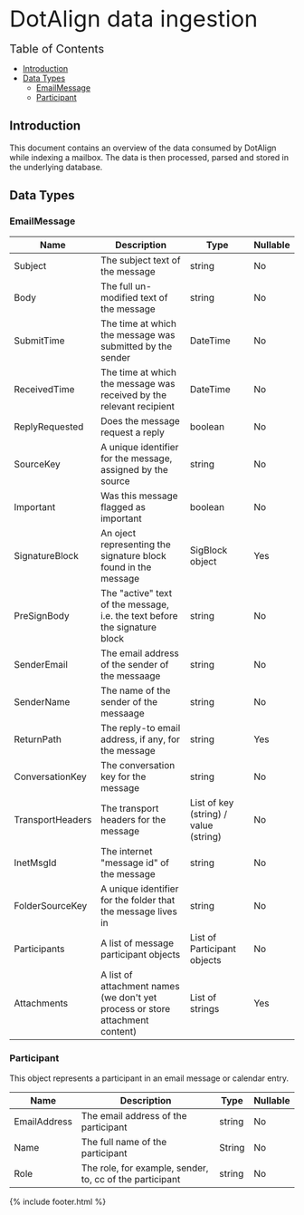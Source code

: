 <div style="font-size: 40px">DotAlign data ingestion</div>

<br />

<div style="font-size: 20px">Table of Contents</div>

<!-- TOC -->

- [Introduction](#introduction)
- [Data Types](#data-types)
    - [EmailMessage](#emailmessage)
    - [Participant](#participant)

<!-- /TOC -->

## Introduction
This document contains an overview of the data consumed by DotAlign while indexing
a mailbox. The data is then processed, parsed and stored in the underlying database.  

## Data Types

### EmailMessage 

| Name | Description | Type | Nullable | 
|--|--|--|--|
| Subject | The subject text of the message | string | No |
| Body | The full un-modified text of the message | string | No |
| SubmitTime | The time at which the message was submitted by the sender | DateTime | No |
| ReceivedTime | The time at which the message was received by the relevant recipient | DateTime | No |
| ReplyRequested | Does the message request a reply | boolean | No |
| SourceKey | A unique identifier for the message, assigned by the source | string | No |
| Important | Was this message flagged as important | boolean | No |
| SignatureBlock | An oject representing the signature block found in the message | SigBlock object | Yes |
| PreSignBody | The "active" text of the message, i.e. the text before the signature block | string | No |
| SenderEmail | The email address of the sender of the messaage | string | No |
| SenderName | The name of the sender of the messaage | string | No |
| ReturnPath | The reply-to email address, if any, for the message | string | Yes |
| ConversationKey | The conversation key for the message | string | No |
| TransportHeaders | The transport headers for the message | List of key (string) / value (string) | No |
| InetMsgId | The internet "message id" of the message | string | No |
| FolderSourceKey | A unique identifier for the folder that the message lives in | string | No |
| Participants | A list of message participant objects | List of Participant objects | No |
| Attachments | A list of attachment names (we don't yet process or store attachment content) | List of strings | Yes | Categories | The tags applied to the message at the source | string | Yes |

### Participant

This object represents a participant in an email message or calendar entry.

| Name | Description | Type | Nullable | 
|--|--|--|--|
| EmailAddress | The email address of the participant | string | No |
| Name | The full name of the participant | String | No |
| Role | The role, for example, sender, to, cc of the participant | string | No |

{% include footer.html %}